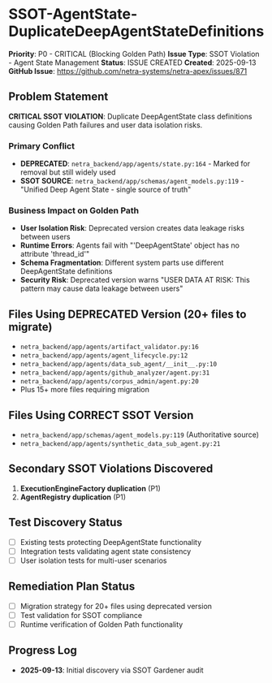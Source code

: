 # SSOT-AgentState-DuplicateDeepAgentStateDefinitions

**Priority**: P0 - CRITICAL (Blocking Golden Path)
**Issue Type**: SSOT Violation - Agent State Management
**Status**: ISSUE CREATED
**Created**: 2025-09-13
**GitHub Issue**: https://github.com/netra-systems/netra-apex/issues/871

## Problem Statement

**CRITICAL SSOT VIOLATION**: Duplicate DeepAgentState class definitions causing Golden Path failures and user data isolation risks.

### Primary Conflict
- **DEPRECATED**: `netra_backend/app/agents/state.py:164` - Marked for removal but still widely used
- **SSOT SOURCE**: `netra_backend/app/schemas/agent_models.py:119` - "Unified Deep Agent State - single source of truth"

### Business Impact on Golden Path
- **User Isolation Risk**: Deprecated version creates data leakage risks between users
- **Runtime Errors**: Agents fail with "'DeepAgentState' object has no attribute 'thread_id'"
- **Schema Fragmentation**: Different system parts use different DeepAgentState definitions
- **Security Risk**: Deprecated version warns "USER DATA AT RISK: This pattern may cause data leakage between users"

## Files Using DEPRECATED Version (20+ files to migrate)
- `netra_backend/app/agents/artifact_validator.py:16`
- `netra_backend/app/agents/agent_lifecycle.py:12`
- `netra_backend/app/agents/data_sub_agent/__init__.py:10`
- `netra_backend/app/agents/github_analyzer/agent.py:31`
- `netra_backend/app/agents/corpus_admin/agent.py:20`
- Plus 15+ more files requiring migration

## Files Using CORRECT SSOT Version
- `netra_backend/app/schemas/agent_models.py:119` (Authoritative source)
- `netra_backend/app/agents/synthetic_data_sub_agent.py:21`

## Secondary SSOT Violations Discovered
1. **ExecutionEngineFactory duplication** (P1)
2. **AgentRegistry duplication** (P1)

## Test Discovery Status
- [ ] Existing tests protecting DeepAgentState functionality
- [ ] Integration tests validating agent state consistency
- [ ] User isolation tests for multi-user scenarios

## Remediation Plan Status
- [ ] Migration strategy for 20+ files using deprecated version
- [ ] Test validation for SSOT compliance
- [ ] Runtime verification of Golden Path functionality

## Progress Log
- **2025-09-13**: Initial discovery via SSOT Gardener audit